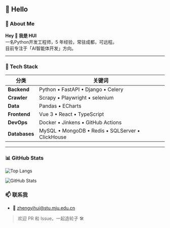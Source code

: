 ## 🙋 Hello

### 🤺 About Me

**Hey 👋 我是 HUI**  
一名Python开发工程师，5 年经验，常驻成都，可远程。  
目前专注于「AI智能体开发」方向。

---

### 🚀 Tech Stack

| 分类 | 关键词 |
|---|---|
| **Backend** | Python • FastAPI • Django • Celery |
| **Crawler** | Scrapy • Playwright • selenium |
| **Data** | Pandas • ECharts |
| **Frontend** | Vue 3 • React • TypeScript |
| **DevOps** | Docker • Jinkens • GitHub Actions |
| **Databases** | MySQL • MongoDB • Redis • SQLServer • ClickHouse|

---

### 📊 GitHub Stats

![Top Langs](https://github-readme-stats.vercel.app/api/top-langs/?username=HuiTurn&layout=compact&theme=onedark)

![GitHub Stats](https://github-readme-stats.vercel.app/api?username=HuiTurn&show_icons=true&theme=onedark)

### 📫 联系我

- 📧 zhengyihui@stu.mju.edu.cn

> 欢迎 PR 和 Issue，一起造轮子 🛠️
